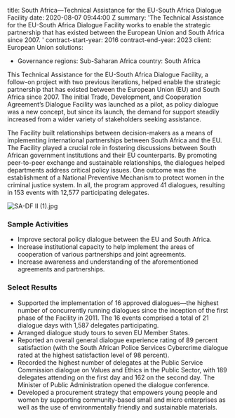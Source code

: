 
title: South Africa—Technical Assistance for the EU-South Africa Dialogue Facility
date: 2020-08-07 09:44:00 Z
summary: 'The Technical Assistance for the EU-South Africa Dialogue Facility works
  to enable the strategic partnership that has existed between the European Union
  and South Africa since 2007. '
contract-start-year: 2016
contract-end-year: 2023
client: European Union
solutions:
- Governance
regions: Sub-Saharan Africa
country: South Africa


This Technical Assistance for the EU-South Africa Dialogue Facility, a follow-on project with two previous iterations, helped enable the strategic partnership that has existed between the European Union (EU) and South Africa since 2007. The initial Trade, Development, and Cooperation Agreement’s Dialogue Facility was launched as a pilot, as policy dialogue was a new concept, but since its launch, the demand for support steadily increased from a wider variety of stakeholders seeking assistance.

The Facility built relationships between decision-makers as a means of implementing international partnerships between South Africa and the EU. The Facility played a crucial role in fostering discussions between South African government institutions and their EU counterparts. By promoting peer-to-peer exchange and sustainable relationships, the dialogues helped departments address critical policy issues. One outcome was the establishment of a National Preventive Mechanism to protect women in the criminal justice system. In all, the program approved 41 dialogues, resulting in 153 events with 12,577 participating delegates.

![SA-DF II  (1).jpg](/uploads/SA-DF%20II%20%20(1).jpg)

### Sample Activities

* Improve sectoral policy dialogue between the EU and South Africa.
* Increase institutional capacity to help implement the areas of cooperation of various partnerships and joint agreements.
* Increase awareness and understanding of the aforementioned agreements and partnerships.

### Select Results

* Supported the implementation of 16 approved dialogues—the highest number of concurrently running dialogues since the inception of the first phase of the Facility in 2011. The 16 events comprised a total of 21 dialogue days with 1,587 delegates participating.
* Arranged dialogue study tours to seven EU Member States.
* Reported an overall general dialogue experience rating of 89 percent satisfaction (with the South African Police Services Cybercrime dialogue rated at the highest satisfaction level of 98 percent).
* Recorded the highest number of delegates at the Public Service Commission dialogue on Values and Ethics in the Public Sector, with 189 delegates attending on the first day and 162 on the second day. The Minister of Public Administration opened the dialogue conference.
* Developed a procurement strategy that empowers young people and women by supporting community-based small and micro enterprises as well as the use of environmentally friendly and sustainable materials.
